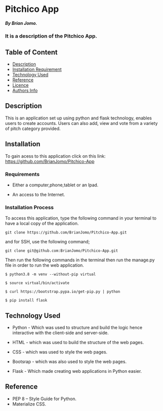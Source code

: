 # Pitchico App

##### By Brian Jomo.

### It is a description of the Pitchico App.

## Table of Content

+ [Description](#description)
+ [Installation Requirement](#Installation)
+ [Technology Used](#technology-used)
+ [Reference](#reference)
+ [Licence](#licence)
+ [Authors Info](#author-Info)


## Description
  
<p>This is an application set up using python and flask technology, enables users to create accounts. Users can also add, view and vote from a variety of pitch category provided.</p>

## Installation

To gain acess to this application click on this link: https://github.com/BrianJomo/Pitchico-App


### Requirements

* Either a computer,phone,tablet or an Ipad.

* An access to the Internet.

### Installation Process

To access this application, type the following command in your terminal to have a local copy of the application.
```
git clone https://github.com/BrianJomo/Pitchico-App.git
```
and for SSH, use the following command;
```
git clone git@github.com:BrianJomo/Pitchico-App.git
```
Then run the following commands in the terminal then run the manage.py file in order to run the web application.

```
$ python3.8 -m venv --without-pip virtual

$ source virtual/bin/activate

$ curl https://bootstrap.pypa.io/get-pip.py | python

$ pip install flask

```

## Technology Used

* Python - Which was used to structure and build the logic hence interactive with the client-side and server-side.

* HTML - which was used to build the structure of the web pages.

* CSS - which was used to style the web pages.

* Bootsrap - which was also used to style the web pages.

* Flask - Which made creating web applications in Python easier.

## Reference

* PEP 8 – Style Guide for Python.
* Materialize CSS.

